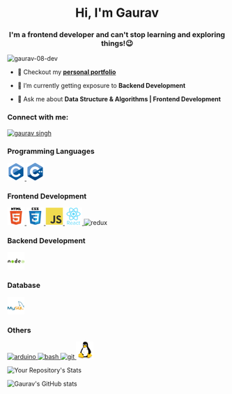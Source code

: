 <h1 align="center">Hi, I'm Gaurav</h1>
<h3 align="center">I'm a frontend developer and can't stop learning and exploring things!😉</h3>

<p align="left"> <img src="https://komarev.com/ghpvc/?username=gaurav-08-dev&label=Profile%20views&color=0e75b6&style=flat" alt="gaurav-08-dev" /> </p>

- 🔭 Checkout my **<a href="https://personal-portfolio-gaurav.netlify.app/">personal portfolio**</a>

- 🌱 I’m currently getting exposure to **Backend Development**

- 💬 Ask me about **Data Structure & Algorithms | Frontend Development**

<!-- - 📫 Reach me **<a href="www.linkedin.com/in/gaurav-singh-08">Linkedin</a>** -->

<h3 align="left">Connect with me:</h3>
<p align="left">
<a href="https://linkedin.com/in/gaurav singh" target="blank"><img align="center" src="https://img.icons8.com/ios-filled/50/000000/linkedin-2--v2.png" alt="gaurav singh" height="30" width="40" /></a>
<!-- <a href="https://www.leetcode.com/g_07" target="blank"><img align="center" src="https://coderaky.com/images/icons/leetcode.png" alt="g_07" height="30" width="40" /></a>
<a href="https://auth.geeksforgeeks.org/user/g8111997" target="blank"><img align="center" src="https://yt3.ggpht.com/a-/AAuE7mCRb7_J_ebHT30Nah4Zj33GVneCtQio1jQ3tA=s900-mo-c-c0xffffffff-rj-k-no" alt="g8111997" height="30" width="40" /></a> -->
</p>

<h3 align="left">Programming Languages</h3>
<p align="left"> 
  <a href="https://www.cprogramming.com/" target="_blank"> <img src="https://raw.githubusercontent.com/devicons/devicon/master/icons/c/c-original.svg" alt="c" width="40" height="40"/> </a>   <a href="https://www.w3schools.com/cpp/" target="_blank"> <img src="https://raw.githubusercontent.com/devicons/devicon/master/icons/cplusplus/cplusplus-original.svg" alt="cplusplus" width="40" height="40"/> </a>   
  
  <h3 align="left">Frontend Development</h3>
<p align="left"> 
<!--   <a href="https://getbootstrap.com" target="_blank"> <img src="https://raw.githubusercontent.com/devicons/devicon/master/icons/bootstrap/bootstrap-plain-wordmark.svg" alt="bootstrap" width="40" height="40"/> </a>
   -->
  <a href="https://www.w3.org/html/" target="_blank"> <img src="https://raw.githubusercontent.com/devicons/devicon/master/icons/html5/html5-original-wordmark.svg" alt="html5" width="40" height="40"/> </a>  
  <a href="https://www.w3schools.com/css/" target="_blank"> <img src="https://raw.githubusercontent.com/devicons/devicon/master/icons/css3/css3-original-wordmark.svg" alt="css3" width="40" height="40"/> </a>
  <a href="https://developer.mozilla.org/en-US/docs/Web/JavaScript" target="_blank"> <img src="https://raw.githubusercontent.com/devicons/devicon/master/icons/javascript/javascript-original.svg" alt="javascript" width="40" height="40"/> </a>
<a href="https://reactjs.org/" target="_blank"> <img src="https://raw.githubusercontent.com/devicons/devicon/master/icons/react/react-original-wordmark.svg" alt="react" width="40" height="40"/> </a>
  <a> <img src="https://cdn.jsdelivr.net/gh/devicons/devicon/icons/redux/redux-original.svg" alt="redux" width="40" height="40" /></a>
          
 </p>
 
<h3 align="left">Backend Development</h3>
<p align="left"><a href="https://nodejs.org" target="_blank"> <img src="https://raw.githubusercontent.com/devicons/devicon/master/icons/nodejs/nodejs-original-wordmark.svg" alt="nodejs" width="40" height="40"/> </a> </p>

 <h3 align="left">Database</h3>
<p align="left"> <a href="https://www.mysql.com/" target="_blank"> <img src="https://raw.githubusercontent.com/devicons/devicon/master/icons/mysql/mysql-original-wordmark.svg" alt="mysql" width="40" height="40"/> </a>  </p>

<!--
 <h3 align="left">Backend as a Service(BaaS)</h3>
<p align="left"> <a href="https://heroku.com" target="_blank"> <img src="https://www.vectorlogo.zone/logos/heroku/heroku-icon.svg" alt="heroku" width="40" height="40"/> </a> 
 </p>
 -->
<!--   <h3 align="left">Software</h3>
<p align="left"><a href="https://www.figma.com/" target="_blank"> <img src="https://www.vectorlogo.zone/logos/figma/figma-icon.svg" alt="figma" width="40" height="40"/> </a>  
 <a href="https://postman.com" target="_blank"> <img src="https://www.vectorlogo.zone/logos/getpostman/getpostman-icon.svg" alt="postman" width="40" height="40"/> </a>   
 </p>
  
   <h3 align="left">Static Site Generators</h3>
<p align="left"> <a href="https://www.gatsbyjs.com/" target="_blank"> <img src="https://www.vectorlogo.zone/logos/gatsbyjs/gatsbyjs-icon.svg" alt="gatsby" width="40" height="40"/> </a> </p>
 -->
 <h3 align="left">Others</h3>
<p align="left"> <a href="https://www.arduino.cc/" target="_blank"> <img src="https://cdn.worldvectorlogo.com/logos/arduino-1.svg" alt="arduino" width="40" height="40"/> </a> 
  <a href="https://www.gnu.org/software/bash/" target="_blank"> <img src="https://www.vectorlogo.zone/logos/gnu_bash/gnu_bash-icon.svg" alt="bash" width="40" height="40"/> </a> 
    <a href="https://git-scm.com/" target="_blank"> <img src="https://www.vectorlogo.zone/logos/git-scm/git-scm-icon.svg" alt="git" width="40" height="40"/> </a>  <a href="https://www.linux.org/" target="_blank"> <img src="https://raw.githubusercontent.com/devicons/devicon/master/icons/linux/linux-original.svg" alt="linux" width="40" height="40"/> </a>  </p>
 
 
![Your Repository's Stats](https://github-readme-stats.vercel.app/api/top-langs/?username=Gaurav-08-dev&theme=github_dark)
<!-- <p><img align="left" src="https://github-readme-stats.vercel.app/api/top-langs?username=gaurav-08-dev&show_icons=true&locale=en&layout=compact" alt="gaurav-08-dev" /></p>
 -->
 ![Gaurav's GitHub stats](https://github-readme-stats.vercel.app/api?username=Gaurav-08-dev&show_icons=true&theme=github_dark)

<!-- <p>&nbsp;<img align="left" src="https://github-readme-stats.vercel.app/api?username=gaurav-08-dev&show_icons=true&locale=en" alt="gaurav-08-dev" /></p> -->

<!-- <p ><img align="left" src="https://github-readme-streak-stats.herokuapp.com/?user=gaurav-08-dev&" alt="gaurav-08-dev" /></p> -->
